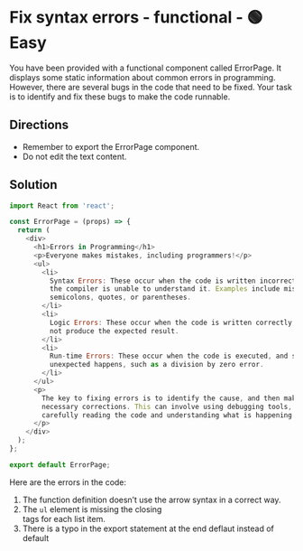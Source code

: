 # Fix syntax errors - functional - 🟢 Easy

You have been provided with a functional component called ErrorPage. It displays some static information about common errors in programming. However, there are several bugs in the code that need to be fixed. Your task is to identify and fix these bugs to make the code runnable.

## Directions

- Remember to export the ErrorPage component.
- Do not edit the text content.

## Solution

```javascript
import React from 'react';

const ErrorPage = (props) => {
  return (
    <div>
      <h1>Errors in Programming</h1>
      <p>Everyone makes mistakes, including programmers!</p>
      <ul>
        <li>
          Syntax Errors: These occur when the code is written incorrectly, and
          the compiler is unable to understand it. Examples include missing
          semicolons, quotes, or parentheses.
        </li>
        <li>
          Logic Errors: These occur when the code is written correctly, but does
          not produce the expected result.
        </li>
        <li>
          Run-time Errors: These occur when the code is executed, and something
          unexpected happens, such as a division by zero error.
        </li>
      </ul>
      <p>
        The key to fixing errors is to identify the cause, and then make the
        necessary corrections. This can involve using debugging tools, or simply
        carefully reading the code and understanding what is happening.
      </p>
    </div>
  );
};

export default ErrorPage;
```

Here are the errors in the code:

1. The function definition doesn’t use the arrow syntax in a correct way.
2. The `ul` element is missing the closing </li> tags for each list item.
3. There is a typo in the export statement at the end deflaut instead of default
